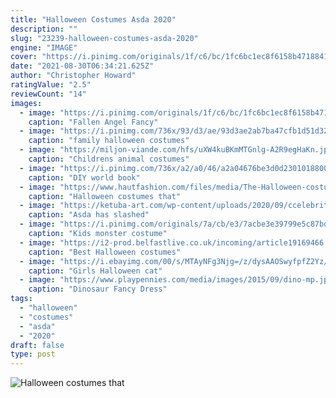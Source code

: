 ```yaml
---
title: "Halloween Costumes Asda 2020"
description: ""
slug: "23239-halloween-costumes-asda-2020"
engine: "IMAGE"
cover: "https://i.pinimg.com/originals/1f/c6/bc/1fc6bc1ec8f6158b4718841b53b3fe20.jpg"
date: "2021-08-30T06:34:21.625Z"
author: "Christopher Howard"
ratingValue: "2.5"
reviewCount: "14"
images:
  - image: "https://i.pinimg.com/originals/1f/c6/bc/1fc6bc1ec8f6158b4718841b53b3fe20.jpg"
    caption: "Fallen Angel Fancy"
  - image: "https://i.pinimg.com/736x/93/d3/ae/93d3ae2ab7ba47cfb1d51d326a9ceb9b--maleficent-halloween-costume-family-halloween-costumes.jpg"
    caption: "family halloween costumes"
  - image: "https://miljon-viande.com/hfs/uXW4kuBKmMTGnlg-A2R9egHaKn.jpg"
    caption: "Childrens animal costumes"
  - image: "https://i.pinimg.com/736x/a2/a0/46/a2a04676be3d0d2301018800c0c9237a.jpg"
    caption: "DIY world book"
  - image: "https://www.hautfashion.com/files/media/The-Halloween-costumes-for-men-and-women-o09.jpg"
    caption: "Halloween costumes that"
  - image: "https://ketuba-art.com/wp-content/uploads/2020/09/ccelebritiescrop-12580381.jpg"
    caption: "Asda has slashed"
  - image: "https://i.pinimg.com/originals/7a/cb/e3/7acbe3e39799e5c87bd2d45f74aac6ee.jpg"
    caption: "Kids monster costume"
  - image: "https://i2-prod.belfastlive.co.uk/incoming/article19169466.ece/ALTERNATES/s615b/0_Scarlet-from-Lisburn.jpg"
    caption: "Best Halloween costumes"
  - image: "https://i.ebayimg.com/00/s/MTAyNFg3Njg=/z/dysAAOSwyfpfZ2Yz/$_86.JPG"
    caption: "Girls Halloween cat"
  - image: "https://www.playpennies.com/media/images/2015/09/dino-mp.jpg"
    caption: "Dinosaur Fancy Dress"
tags:
  - "halloween"
  - "costumes"
  - "asda"
  - "2020"
draft: false
type: post
---
```



![Halloween costumes that](https://www.hautfashion.com/files/media/The-Halloween-costumes-for-men-and-women-o09.jpg "Halloween costumes that")


<!--inArticleAds-->

<!--galleryOne-->


<!--inArticleAds-->

<!--galleryTwo-->


<!--galleryThree-->

